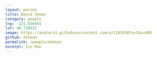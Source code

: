 ```yaml
---
layout: person
title: David Shean
category: people
lng: -121.836491
lat: 48.738022
image: https://avatars3.githubusercontent.com/u/1103530?v=3&s=460
github: dshean 
permalink: /people/dshean
excerpt: Ice Man 
---
```


